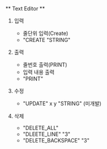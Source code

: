 ** Text Editor **

1. 입력
    - 줄단위 입력(Create)
    - "CREATE "STRING"

2. 출력
    - 줄번호 출력(PRINT)
    - 입력 내용 출력
    - "PRINT"
3. 수정
    - "UPDATE" x y "STRING" (미개발)
4. 삭제
    - "DELETE_ALL"
    - "DLEETE_LINE" "3"
    - "DELETE_BACKSPACE" "3"
